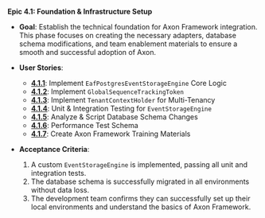 **Epic 4.1: Foundation & Infrastructure Setup**

- **Goal**: Establish the technical foundation for Axon Framework integration. This phase focuses on
  creating the necessary adapters, database schema modifications, and team enablement materials to
  ensure a smooth and successful adoption of Axon.

- **User Stories**:

  - **[4.1.1](./../stories/4.1.1.story.md)**: Implement `EafPostgresEventStorageEngine` Core Logic
  - **[4.1.2](./../stories/4.1.2.story.md)**: Implement `GlobalSequenceTrackingToken`
  - **[4.1.3](./../stories/4.1.3.story.md)**: Implement `TenantContextHolder` for Multi-Tenancy
  - **[4.1.4](./../stories/4.1.4.story.md)**: Unit & Integration Testing for `EventStorageEngine`
  - **[4.1.5](./../stories/4.1.5.story.md)**: Analyze & Script Database Schema Changes
  - **[4.1.6](./../stories/4.1.6.story.md)**: Performance Test Schema
  - **[4.1.7](./../stories/4.1.7.story.md)**: Create Axon Framework Training Materials

- **Acceptance Criteria**:
  1. A custom `EventStorageEngine` is implemented, passing all unit and integration tests.
  2. The database schema is successfully migrated in all environments without data loss.
  3. The development team confirms they can successfully set up their local environments and
     understand the basics of Axon Framework.
